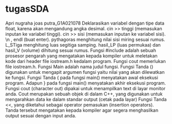 # tugasSDA
Apri nugraha joas putra_G1A021078
Deklarasikan variabel dengan tipe data float, karena akan mengandung angka desimal.
cin >> tinggi (memasukan inputan ke variabel tinggi).
cin >> sisi (memasukan inputan ke variabel sisi).
\n , endl (buat enter).
pythagoras menghitung nilai sisi miring sesuai rumus.
L_STiga menghitung luas segitiga samping.
hasil_LP (luas permukaa) dan hasil_V (volume) dihitung sesuai rumus.
Fungsi #include adalah sebuah prosesor pengarah yang mengatakan kepada kompiler untuk meletakan kode dari header file iostream.h kedalam program. Fungsi cout memerlukan file iostream.h.
Fungsi Main adalah nama judul fungsi. 
Fungsi Tanda () digunakan untuk mengapit argumen fungsi yaitu nilai yang akan dilewatkan ke fungsi. 
Fungsi Tanda { pada fungsi main() menyatakan awal eksekusi program. Adapun } pada fungsi main() menyatakan akhir eksekusi program. 
Fungsi cout (character out) dipakai untuk menampilkan text di layar monitor anda. Cout merupakan sebuah objek di dalam C++, yang digunakan untuk mengarahkan data ke dalam standar output (cetak pada layar)
Fungsi Tanda <<, yang diketahui sebagai operator pemasukan (insertion operators). Tanda tersebut mengatakan kepada kompiler agar segera menghasilkan output sesuai dengan input anda. 
